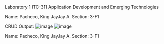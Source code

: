 Laboratory 1 ITC-311
Application Development and Emerging Technologies

Name: Pacheco, King JayJay A.
Section: 3-F1

CRUD Output:
![image](https://github.com/K1ngJJ/Lab1_Crud/assets/144676325/1f19cf34-ff16-4469-92db-3cbf1267fdd1)
![image](https://github.com/K1ngJJ/Lab1_Crud/assets/144676325/7c3f8300-44e4-478a-9a24-d10ed130a5d0)

Name: Pacheco, King JayJay A.
Section: 3-F1

